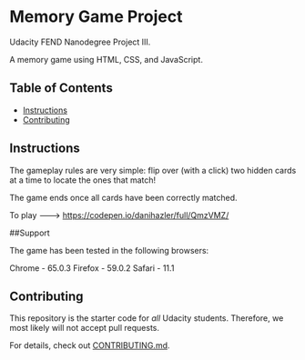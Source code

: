 # Memory Game Project

Udacity FEND Nanodegree Project III.

A memory game using HTML, CSS, and JavaScript.

## Table of Contents

* [Instructions](#instructions)
* [Contributing](#contributing)

## Instructions

The gameplay rules are very simple: flip over (with a click) two hidden cards at a time to locate the ones that match!

The game ends once all cards have been correctly matched.

To play --->  https://codepen.io/danihazler/full/QmzVMZ/

##Support

The game has been tested in the following browsers:

Chrome -  65.0.3
Firefox - 59.0.2
Safari - 11.1

## Contributing

This repository is the starter code for _all_ Udacity students. Therefore, we most likely will not accept pull requests.

For details, check out [CONTRIBUTING.md](CONTRIBUTING.md).

